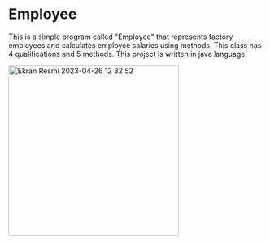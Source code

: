 # Employee
This is a simple program called "Employee" that represents factory employees and calculates employee salaries using methods. This class has 4 qualifications and 5 methods. This project is written in java language. 



<img width="335" alt="Ekran Resmi 2023-04-26 12 32 52" src="https://user-images.githubusercontent.com/89778160/234534617-0a2b73ee-0c1d-4f92-9874-5e5ae240a14a.png">
